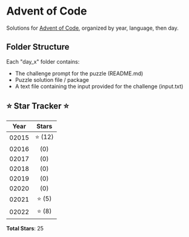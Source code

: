# Advent of Code

Solutions for [Advent of Code](https://adventofcode.com), organized by year, language, then day.  

## Folder Structure

Each "day_x" folder contains:

- The challenge prompt for the puzzle (README.md)
- Puzzle solution file / package
- A text file containing the input provided for the challenge (input.txt)

## ⭐ Star Tracker ⭐

| Year  | Stars   |
|:-----:|:-------:|
| 02015 | ⭐ (12) |
| 02016 | (0)     |
| 02017 | (0)     |
| 02018 | (0)     |
| 02019 | (0)     |
| 02020 | (0)     |
| 02021 | ⭐ (5)  |
| 02022 | ⭐ (8)  |

**Total Stars**: 25
